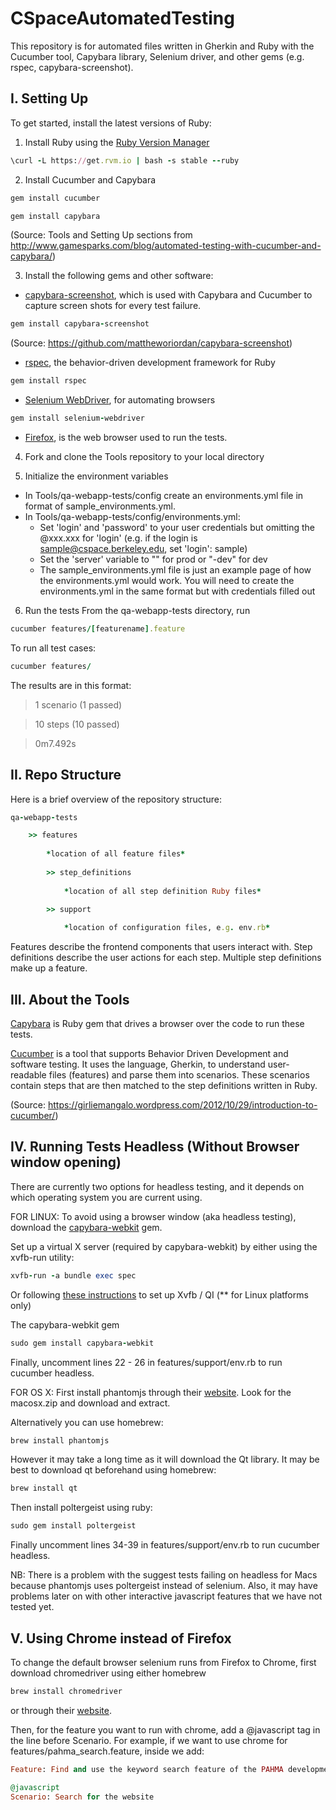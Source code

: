 # CSpaceAutomatedTesting

This repository is for automated files written in Gherkin and Ruby with the Cucumber tool, Capybara library, Selenium driver, and other gems (e.g. rspec, capybara-screenshot).

## I. Setting Up
To get started, install the latest versions of Ruby:

1) Install Ruby using the [Ruby Version Manager](https://rvm.io/rvm/install)
```ruby
\curl -L https://get.rvm.io | bash -s stable --ruby
```

2) Install Cucumber and Capybara
```ruby
gem install cucumber
```

```ruby
gem install capybara
```
(Source: Tools and Setting Up sections from http://www.gamesparks.com/blog/automated-testing-with-cucumber-and-capybara/)

3) Install the following gems and other software:

* [capybara-screenshot](https://github.com/mattheworiordan/capybara-screenshot), which is used with Capybara and Cucumber to capture screen shots for every test failure. 

```ruby
gem install capybara-screenshot
```

(Source: https://github.com/mattheworiordan/capybara-screenshot)

* [rspec](https://github.com/rspec/rspec), the behavior-driven development framework for Ruby
```ruby
gem install rspec
```
* [Selenium WebDriver](https://rubygems.org/gems/selenium-webdriver/versions/2.46.2), for automating browsers
```ruby
gem install selenium-webdriver
```

* [Firefox](https://www.mozilla.org/en-US/firefox/new/), is the web browser used to run the tests.

4) Fork and clone the Tools repository to your local directory

5) Initialize the environment variables
* In Tools/qa-webapp-tests/config create an environments.yml file in format of sample_environments.yml.
* In Tools/qa-webapp-tests/config/environments.yml:
	- Set 'login' and 'password' to your user credentials but omitting the @xxx.xxx for 'login' (e.g. if the login is sample@cspace.berkeley.edu, set 'login': sample)
	- Set the 'server' variable to "" for prod or "-dev" for dev
	- The sample_environments.yml file is just an example page of how the environments.yml would work. You will need to create the environments.yml in the same format but with credentials filled out

6) Run the tests
From the qa-webapp-tests directory, run 

```ruby
cucumber features/[featurename].feature
```
To run all test cases:
```ruby	
cucumber features/
```

The results are in this format:

> 1 scenario (1 passed)

> 10 steps (10 passed)

> 0m7.492s


## II. Repo Structure
Here is a brief overview of the repository structure:

```ruby
qa-webapp-tests

	>> features
	
		*location of all feature files*
		
	 	>> step_definitions
	 	
			*location of all step definition Ruby files*

		>> support
		
			*location of configuration files, e.g. env.rb*
```		

Features describe the frontend components that users interact with. 
Step definitions describe the user actions for each step. Multiple step definitions make up a feature.


## III. About the Tools

[Capybara](http://jnicklas.github.io/capybara/) is Ruby gem that drives a browser over the code to run these tests.

[Cucumber](http://cukes.info) is a tool that supports Behavior Driven Development and software testing. It uses the language, Gherkin, to understand user-readable files (features) and parse them into scenarios. These scenarios contain steps that are then matched to the step definitions written in Ruby. 

(Source: https://girliemangalo.wordpress.com/2012/10/29/introduction-to-cucumber/)

## IV. Running Tests Headless (Without Browser window opening)

There are currently two options for headless testing, and it depends on which operating system you are current using.

FOR LINUX:
To avoid using a browser window (aka headless testing), download the [capybara-webkit](https://github.com/thoughtbot/capybara-webkit) gem.

Set up a virtual X server (required by capybara-webkit) by either using the xvfb-run utility:
```ruby
xvfb-run -a bundle exec spec
```
Or following [these instructions](https://github.com/leonid-shevtsov/headless) to set up Xvfb / QI (** for Linux platforms only)

The capybara-webkit gem 
```ruby
sudo gem install capybara-webkit
```
Finally, uncomment lines 22 - 26 in features/support/env.rb to run cucumber headless.

FOR OS X:
First install phantomjs through their [website](https://code.google.com/p/phantomjs/downloads/list). Look for the macosx.zip and download and extract.

Alternatively you can use homebrew:
```ruby
brew install phantomjs
```
However it may take a long time as it will download the Qt library. It may be best to download qt beforehand using homebrew:
```ruby
brew install qt
```

Then install poltergeist using ruby:
```ruby
sudo gem install poltergeist
```
Finally uncomment lines 34-39 in features/support/env.rb to run cucumber headless.

NB: There is a problem with the suggest tests failing on headless for Macs because phantomjs uses poltergeist instead of selenium. Also, it may have problems later on with other interactive javascript features that we have not tested yet. 

## V. Using Chrome instead of Firefox

To change the default browser selenium runs from Firefox to Chrome, first download chromedriver using either homebrew 
```ruby
brew install chromedriver
```
or through their [website](https://sites.google.com/a/chromium.org/chromedriver/).

Then, for the feature you want to run with chrome, add a @javascript tag in the line before Scenario. For example, if we want to use chrome for features/pahma_search.feature, inside we add:
```ruby
Feature: Find and use the keyword search feature of the PAHMA development server.

@javascript
Scenario: Search for the website    
```

